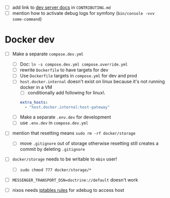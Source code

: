- [ ] add link to [dev server docs](docs/04-contributing/development_server.md) in `CONTRIBUTING.md`
- [ ] mention how to activate debug logs for symfony (`bin/console -vvv some-command`)
# Docker dev

- [ ] Make a separate `compose.dev.yml`
  - [ ] Doc: `ln -s compose.dev.yml compose.override.yml`
  - [ ] rewrite `Dockerfile` to  have targets for dev
  - [ ] Use `Dockerfile` targets in `compose.yml` for dev and prod
  - [ ] `host.docker.internal` doesn't exist on linux because it's not running docker in a VM
    - [ ] conditionally add following for linux\
    ```yaml
    extra_hosts:
      - "host.docker.internal:host-gateway"
    ```
  - [ ] Make a separate `.env.dev` for development
  - [ ] use `.env.dev` in `compose.dev.yml`

- [ ] mention that resetting means `sudo rm -rf docker/storage`
  - [ ] move `.gitignore` out of storage otherwise resetting still creates a commit by deleting `.gitignore`
- [ ] `docker/storage` needs to be writable to `mbin` user!
  - [ ] `sudo chmod 777 docker/storage/*`
- [ ] `MESSENGER_TRANSPORT_DSN=doctrine://default` doesn't work

- [ ] nixos needs [iptables rules](https://discourse.nixos.org/t/docker-container-not-resolving-to-host/30259/8) for xdebug to access host
